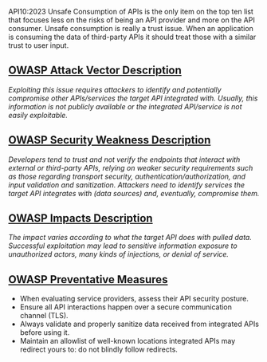API10:2023 Unsafe Consumption of APIs is the only item on the top ten list that focuses less on the risks of being an API provider and more on the API consumer. Unsafe consumption is really a trust issue. When an application is consuming the data of third-party APIs it should treat those with a similar trust to user input.

## [OWASP Attack Vector Description](https://owasp.org/API-Security/editions/2023/en/0xaa-unsafe-consumption-of-apis/)

_Exploiting this issue requires attackers to identify and potentially compromise other APIs/services the target API integrated with. Usually, this information is not publicly available or the integrated API/service is not easily exploitable._

## [OWASP Security Weakness Description](https://owasp.org/API-Security/editions/2023/en/0xaa-unsafe-consumption-of-apis/)

_Developers tend to trust and not verify the endpoints that interact with external or third-party APIs, relying on weaker security requirements such as those regarding transport security, authentication/authorization, and input validation and sanitization. Attackers need to identify services the target API integrates with (data sources) and, eventually, compromise them._

## [OWASP Impacts Description](https://owasp.org/API-Security/editions/2023/en/0xaa-unsafe-consumption-of-apis/)

_The impact varies according to what the target API does with pulled data. Successful exploitation may lead to sensitive information exposure to unauthorized actors, many kinds of injections, or denial of service._

## [OWASP Preventative Measures](https://owasp.org/API-Security/editions/2023/en/0xaa-unsafe-consumption-of-apis/)

- When evaluating service providers, assess their API security posture.
- Ensure all API interactions happen over a secure communication channel (TLS).
- Always validate and properly sanitize data received from integrated APIs before using it.
- Maintain an allowlist of well-known locations integrated APIs may redirect yours to: do not blindly follow redirects.
